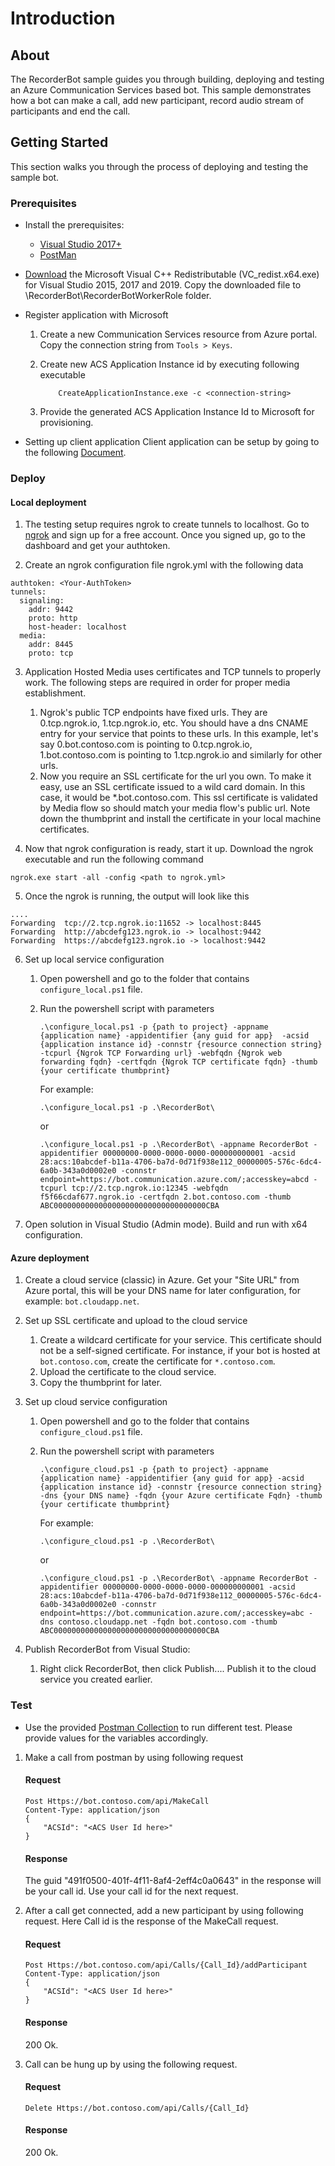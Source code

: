 # Introduction

## About

The RecorderBot sample guides you through building, deploying and testing an Azure Communication Services based bot. This sample demonstrates how a bot can make a call, add new participant, record audio stream of participants and end the call.

## Getting Started

This section walks you through the process of deploying and testing the sample bot.

### Prerequisites

* Install the prerequisites:
    * [Visual Studio 2017+](https://visualstudio.microsoft.com/downloads/)
    * [PostMan](https://chrome.google.com/webstore/detail/postman/fhbjgbiflinjbdggehcddcbncdddomop)

* [Download](https://support.microsoft.com/en-us/help/2977003/the-latest-supported-visual-c-downloads) the Microsoft Visual C++ Redistributable (VC_redist.x64.exe) for Visual Studio 2015, 2017 and 2019. Copy the downloaded file to \RecorderBot\RecorderBotWorkerRole folder.

* Register application with Microsoft
    1. Create a new Communication Services resource from Azure portal. Copy the connection string from `Tools > Keys`.
    2. Create new ACS Application Instance id by executing following executable

        ```text
            CreateApplicationInstance.exe -c <connection-string>
        ```

    3. Provide the generated ACS Application Instance Id to Microsoft for provisioning.

* Setting up client application
    Client application can be setup by going to the following [Document](https://github.com/Azure-Samples/communication-services-web-calling-tutorial/).

### Deploy

#### Local deployment

1. The testing setup requires ngrok to create tunnels to localhost. Go to [ngrok](https://ngrok.com) and sign up for a free account. Once you signed up, go to the dashboard and get your authtoken.

2. Create an ngrok configuration file ngrok.yml with the following data

```text
authtoken: <Your-AuthToken>
tunnels:
  signaling:
    addr: 9442
    proto: http
    host-header: localhost
  media: 
    addr: 8445
    proto: tcp
```

3.  Application Hosted Media uses certificates and TCP tunnels to properly work. The following steps are required in order for proper media establishment.
    1. Ngrok's public TCP endpoints have fixed urls. They are 0.tcp.ngrok.io, 1.tcp.ngrok.io, etc. You should have a dns CNAME entry for your service that points to these urls. In this example, let's say 0.bot.contoso.com is pointing to 0.tcp.ngrok.io, 1.bot.contoso.com is pointing to 1.tcp.ngrok.io and similarly for other urls.
    2. Now you require an SSL certificate for the url you own. To make it easy, use an SSL certificate issued to a wild card domain. In this case, it would be *.bot.contoso.com. This ssl certificate is validated by Media flow so should match your media flow's public url. Note down the thumbprint and install the certificate in your local machine certificates.

4. Now that ngrok configuration is ready, start it up. Download the ngrok executable and run the following command

```text
ngrok.exe start -all -config <path to ngrok.yml>
```

5. Once the ngrok is running, the output will look like this

```http
....
Forwarding  tcp://2.tcp.ngrok.io:11652 -> localhost:8445
Forwarding  http://abcdefg123.ngrok.io -> localhost:9442
Forwarding  https://abcdefg123.ngrok.io -> localhost:9442
```

6. Set up local service configuration
    1. Open powershell and go to the folder that contains `configure_local.ps1` file.
    2. Run the powershell script with parameters

        `.\configure_local.ps1 -p {path to project} -appname {application name} -appidentifier {any guid for app}  -acsid {application instance id} -connstr {resource connection string} -tcpurl {Ngrok TCP Forwarding url} -webfqdn {Ngrok web forwarding fqdn} -certfqdn {Ngrok TCP certificate fqdn} -thumb {your certificate thumbprint}`

        For example:

        `.\configure_local.ps1 -p .\RecorderBot\`

        or

        `.\configure_local.ps1 -p .\RecorderBot\ -appname RecorderBot -appidentifier 00000000-0000-0000-0000-000000000001 -acsid 28:acs:10abcdef-b11a-4706-ba7d-0d71f938e112_00000005-576c-6dc4-6a0b-343a0d0002e0 -connstr endpoint=https://bot.communication.azure.com/;accesskey=abcd -tcpurl tcp://2.tcp.ngrok.io:12345 -webfqdn f5f66cdaf677.ngrok.io -certfqdn 2.bot.contoso.com -thumb ABC0000000000000000000000000000000000CBA`

7. Open solution in Visual Studio (Admin mode). Build and run with x64 configuration.

#### Azure deployment

1. Create a cloud service (classic) in Azure. Get your "Site URL" from Azure portal, this will be your DNS name for later configuration, for example: `bot.cloudapp.net`.

2. Set up SSL certificate and upload to the cloud service
    1. Create a wildcard certificate for your service. This certificate should not be a self-signed certificate. For instance, if your bot is hosted at `bot.contoso.com`, create the certificate for `*.contoso.com`.
    2. Upload the certificate to the cloud service.
    3. Copy the thumbprint for later.

3. Set up cloud service configuration
    1. Open powershell and go to the folder that contains `configure_cloud.ps1` file.
    2. Run the powershell script with parameters

        `.\configure_cloud.ps1 -p {path to project} -appname {application name} -appidentifier {any guid for app} -acsid {application instance id} -connstr {resource connection string} -dns {your DNS name} -fqdn {your Azure certificate Fqdn} -thumb {your certificate thumbprint}`

        For example:

        `.\configure_cloud.ps1 -p .\RecorderBot\`

        or

        `.\configure_cloud.ps1 -p .\RecorderBot\ -appname RecorderBot -appidentifier 00000000-0000-0000-0000-000000000001 -acsid 28:acs:10abcdef-b11a-4706-ba7d-0d71f938e112_00000005-576c-6dc4-6a0b-343a0d0002e0 -connstr endpoint=https://bot.communication.azure.com/;accesskey=abc -dns contoso.cloudapp.net -fqdn bot.contoso.com -thumb ABC0000000000000000000000000000000000CBA`

4. Publish RecorderBot from Visual Studio:
    1. Right click RecorderBot, then click Publish.... Publish it to the cloud service you created earlier.

### Test

* Use the provided [Postman Collection](postman-collection.json) to run different test. Please provide values for the variables accordingly.

1. Make a call from postman by using following request

    #### Request
    ```http
    Post Https://bot.contoso.com/api/MakeCall
    Content-Type: application/json
    {
        "ACSId": "<ACS User Id here>"
    }
    ```

    #### Response
    The guid "491f0500-401f-4f11-8af4-2eff4c0a0643" in the response will be your call id. Use your call id for the next request.

2. After a call get connected, add a new participant by using following request. Here Call id is the response of the MakeCall request.

    #### Request
    ```http
    Post Https://bot.contoso.com/api/Calls/{Call_Id}/addParticipant
    Content-Type: application/json
    {
        "ACSId": "<ACS User Id here>"
    }
    ```

    #### Response
    200 Ok.

3. Call can be hung up by using the following request.

    #### Request
    ```http
    Delete Https://bot.contoso.com/api/Calls/{Call_Id}
    ```

    #### Response
    200 Ok.